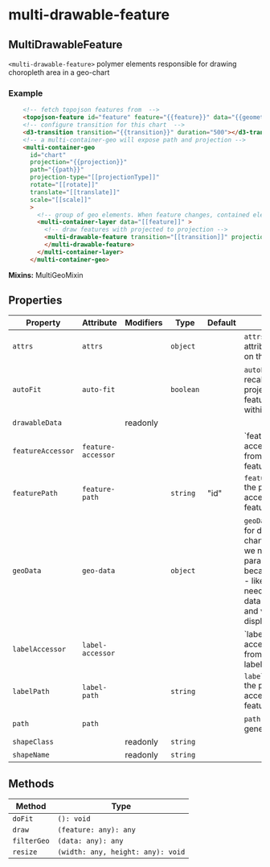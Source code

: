 # multi-drawable-feature

## MultiDrawableFeature

`<multi-drawable-feature>` polymer elements responsible for drawing choropleth area in a geo-chart

### Example
```html
    <!-- fetch topojson features from  -->
    <topojson-feature id="feature" feature="{{feature}}" data="{{geometries}}" name="countries" url="worldSimplify01.json"></topojson-feature>
    <!-- configure transition for this chart  -->
    <d3-transition transition="{{transition}}" duration="500"></d3-transition>
    <!-- a multi-container-geo will expose path and projection -->
    <multi-container-geo
      id="chart"
      projection="{{projection}}"
      path="{{path}}"
      projection-type="[[projectionType]]"
      rotate="[[rotate]]"
      translate="[[translate]]"
      scale="[[scale]]"
      >
        <!-- group of geo elements. When feature changes, contained elements will redraw -->
        <multi-container-layer data="[[feature]]" >
          <!-- draw features with projected to projection -->
          <multi-drawable-feature transition="[[transition]]" projection="[[projection]]" path="[[path]]">
          </multi-drawable-feature>
        </multi-container-layer>
      </multi-container-geo>
```

**Mixins:** MultiGeoMixin

## Properties

| Property          | Attribute          | Modifiers | Type      | Default | Description                                      |
|-------------------|--------------------|-----------|-----------|---------|--------------------------------------------------|
| `attrs`           | `attrs`            |           | `object`  |         | `attrs` default attributes to be set on the chart |
| `autoFit`         | `auto-fit`         |           | `boolean` |         | `autoFit` if true, will recalculate the projectoin so as to fit features<br />within chart size. |
| `drawableData`    |                    | readonly  |           |         |                                                  |
| `featureAccessor` | `feature-accessor` |           |           |         | `featureAccessor the accessor function from featureAccessorPath. |
| `featurePath`     | `feature-path`     |           | `string`  | "id"    | `featureAccessorPath` the path for accessing the feature keys/ids |
| `geoData`         | `geo-data`         |           | `object`  |         | `geoData` data to use for drawing geo chart.<br />we need another parameter as `data` because some chart - like choropleth - need both geo path data<br />and value data to display on the chart. |
| `labelAccessor`   | `label-accessor`   |           |           |         | `labelAccessor the accessor function from labelAccessorPath. |
| `labelPath`       | `label-path`       |           | `string`  |         | `labelAccessorPath` the path for accessing the feature keys/ids |
| `path`            | `path`             |           |           |         | `path` the [path](https://github.com/d3/d3-geo#geoPath) generator function |
| `shapeClass`      |                    | readonly  | `string`  |         |                                                  |
| `shapeName`       |                    | readonly  | `string`  |         |                                                  |

## Methods

| Method      | Type                              |
|-------------|-----------------------------------|
| `doFit`     | `(): void`                        |
| `draw`      | `(feature: any): any`             |
| `filterGeo` | `(data: any): any`                |
| `resize`    | `(width: any, height: any): void` |
